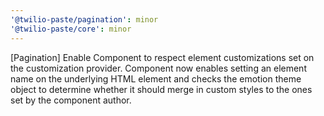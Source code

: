 ```yaml
---
'@twilio-paste/pagination': minor
'@twilio-paste/core': minor
---
```


[Pagination] Enable Component to respect element customizations set on the customization provider. Component now enables setting an element name on the underlying HTML element and checks the emotion theme object to determine whether it should merge in custom styles to the ones set by the component author.
